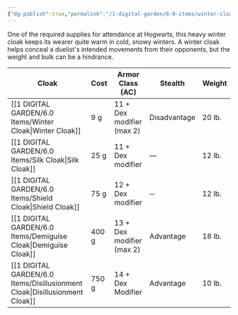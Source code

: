 ```yaml
---
{"dg-publish":true,"permalink":"/1-digital-garden/6-0-items/winter-cloak/","tags":["#item","#mundane"]}
---
```


One of the required supplies for attendance at Hogwarts, this heavy winter cloak keeps its wearer quite warm in cold, snowy winters. A winter cloak helps conceal a duelist's intended movements from their opponents, but the weight and bulk can be a hindrance.


| Cloak                     | Cost  | Armor Class (AC)          | Stealth      | Weight |
| ------------------------- | ----- | ------------------------- | ------------ | ------ |
| [[1 DIGITAL GARDEN/6.0 Items/Winter Cloak\|Winter Cloak]]          | 9 g   | 11 + Dex modifier (max 2) | Disadvantage | 20 lb. |
| [[1 DIGITAL GARDEN/6.0 Items/Silk Cloak\|Silk Cloak]]            | 25 g  | 11 + Dex modifier         | —            | 12 lb. |
| [[1 DIGITAL GARDEN/6.0 Items/Shield Cloak\|Shield Cloak]]          | 75 g  | 12 + Dex modifier         | ─            | 12 lb. |
| [[1 DIGITAL GARDEN/6.0 Items/Demiguise Cloak\|Demiguise Cloak]]       | 400 g | 13 + Dex modifier (max 2) | Advantage    | 18 lb. |
| [[1 DIGITAL GARDEN/6.0 Items/Disillusionment Cloak\|Disillusionment Cloak]] | 750 g | 14 + Dex Modifier         | Advantage    | 10 lb. |